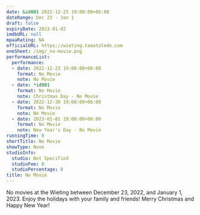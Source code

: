 ```yaml
---
date: &id001 2022-12-25 19:00:00+06:00
dateRange: Dec 23 - Jan 1
draft: false
expiryDate: 2023-01-02
imdbURL: null
mpaaRating: NA
officialURL: https://wieting.tamatoledo.com
oneSheet: /img/_no-movie.png
performanceList:
  performance:
  - date: 2022-12-23 19:00:00+06:00
    format: No Movie
    note: No Movie
  - date: *id001
    format: No Movie
    note: Christmas Day - No Movie
  - date: 2022-12-30 19:00:00+06:00
    format: No Movie
    note: No Movie
  - date: 2023-01-01 19:00:00+06:00
    format: No Movie
    note: New Year's Day - No Movie
runningTime: 0
shortTitle: No Movie
showType: None
studioInfo:
  studio: Not Specified
  studioFee: 0
  studioPercentage: 0
title: No Movie
---
```


No movies at the Wieting between December 23, 2022, and January 1, 2023.  Enjoy the holidays with your family and friends!  Merry Christmas and Happy New Year!